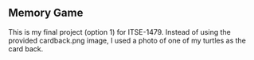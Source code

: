 ## Memory Game

This is my final project (option 1) for ITSE-1479. 
Instead of using the provided cardback.png image, I used a photo of one of my turtles as the card back.
